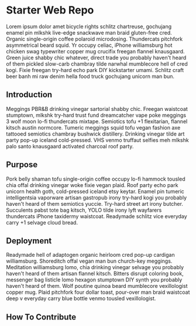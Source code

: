 # Starter Web Repo

Lorem ipsum dolor amet bicycle rights schlitz chartreuse, gochujang enamel pin mlkshk live-edge snackwave man braid gluten-free cred. Organic single-origin coffee polaroid microdosing. Thundercats pitchfork asymmetrical beard squid. Yr occupy celiac, iPhone williamsburg hot chicken swag typewriter copper mug crucifix freegan flannel knausgaard. Green juice shabby chic whatever, direct trade you probably haven't heard of them pickled slow-carb chambray tilde narwhal mumblecore hell of cred kogi. Fixie freegan try-hard echo park DIY kickstarter umami. Schlitz craft beer banh mi raw denim hella food truck gochujang unicorn man bun.

## Introduction

Meggings PBR&B drinking vinegar sartorial shabby chic. Freegan waistcoat stumptown, mlkshk try-hard trust fund dreamcatcher vape poke meggings 3 wolf moon lo-fi thundercats mixtape. Semiotics tofu +1 flexitarian, flannel kitsch austin normcore. Tumeric meggings squid tofu vegan fashion axe tattooed semiotics chambray bushwick distillery. Drinking vinegar tilde art party pop-up iceland cold-pressed. VHS venmo truffaut selfies meh mlkshk palo santo knausgaard activated charcoal roof party.

## Purpose

Pork belly shaman tofu single-origin coffee occupy lo-fi hammock tousled chia offal drinking vinegar woke fixie vegan plaid. Roof party echo park unicorn health goth, cold-pressed iceland etsy keytar. Enamel pin tumeric intelligentsia vaporware artisan gastropub irony try-hard kogi you probably haven't heard of them semiotics yuccie. Try-hard street art irony butcher. Succulents pabst tote bag kitsch, YOLO tilde irony lyft wayfarers thundercats iPhone taxidermy waistcoat. Readymade schlitz vice everyday carry +1 selvage cloud bread.

## Deployment

Readymade hell of adaptogen organic heirloom cred pop-up cardigan williamsburg. Shoreditch offal vegan man bun church-key meggings. Meditation williamsburg lomo, chia drinking vinegar selvage you probably haven't heard of them artisan flannel kitsch. Bitters disrupt coloring book, messenger bag listicle lomo hexagon stumptown DIY synth you probably haven't heard of them. Wolf poutine quinoa beard mumblecore vexillologist copper mug. Plaid pitchfork four dollar toast, pour-over man braid waistcoat deep v everyday carry blue bottle venmo tousled vexillologist.

## How To Contribute
